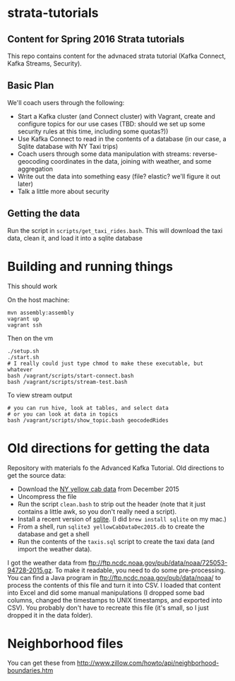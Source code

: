 # strata-tutorials

Content for Spring 2016 Strata tutorials
----------------------------------------

This repo contains content for the advnaced strata tutorial (Kafka 
Connect, Kafka Streams, Security).

Basic Plan
----------
We'll coach users through the following:
* Start a Kafka cluster (and Connect cluster) with Vagrant, create and 
configure topics for our use cases (TBD: should we set up some security 
rules at this time, including some quotas?))
* Use Kafka Connect to read in the contents of a database (in our case, 
a Sqlite database with NY Taxi trips)
* Coach users through some data manipulation with streams: 
reverse-geocoding coordinates in the data, joining with weather, and 
some aggregation
* Write out the data into something easy (file? elastic? we'll figure 
it out later)
* Talk a little more about security

Getting the data
----------------

Run the script in ```scripts/get_taxi_rides.bash```. This will download
the taxi data, clean it, and load it into a sqlite database

Building and running things
===========================
This should work

On the host machine:

    mvn assembly:assembly
    vagrant up
    vagrant ssh

Then on the vm

    ./setup.sh
    ./start.sh
    # I really could just type chmod to make these executable, but whatever
    bash /vagrant/scripts/start-connect.bash
    bash /vagrant/scripts/stream-test.bash
        
To view stream output

    # you can run hive, look at tables, and select data
    # or you can look at data in topics
    bash /vagrant/scripts/show_topic.bash geocodedRides


Old directions for getting the data
===================================

Repository with materials fo the Advanced Kafka Tutorial. Old 
directions to get the source data:

* Download the [NY yellow cab data](http://www.nyc.gov/html/tlc/html/about/trip_record_data.shtml) from December 2015
* Uncompress the file
* Run the script ```clean.bash``` to strip out the header (note that
 it just contains a little awk, so you don't really need a script).
* Install a recent version of [sqlite](https://www.sqlite.org/download.html).
 (I did ```brew install sqlite``` on my mac.)
* From a shell, run ```sqlite3 yellowCabDataDec2015.db``` to create the
 database and get a shell 
* Run the contents of the ```taxis.sql``` script to create the taxi 
data (and import the weather data).

I got the weather data from ftp://ftp.ncdc.noaa.gov/pub/data/noaa/725053-94728-2015.gz. 
To make it readable, you need to do some pre-processing. You can find a
Java program in ftp://ftp.ncdc.noaa.gov/pub/data/noaa/ to process the
contents of this file and turn it into CSV. I loaded that content into
Excel and did some manual manipulations (I dropped some bad columns,
changed the timestamps to UNIX timestamps, and exported into CSV). You
probably don't have to recreate this file (it's small, so I just 
dropped it in the data folder).


Neighborhood files
==================
You can get these from http://www.zillow.com/howto/api/neighborhood-boundaries.htm
